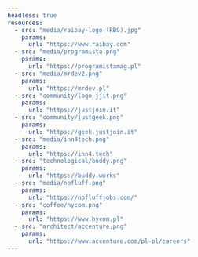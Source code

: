 ```yaml
---
headless: true
resources:   
  - src: "media/raibay-logo-(RBG).jpg"
    params:
      url: "https://www.raibay.com"
  - src: "media/programista.png"
    params:
      url: "https://programistamag.pl"
  - src: "media/mrdev2.png"
    params:
      url: "https://mrdev.pl"
  - src: "community/logo jjit.png"
    params:
      url: "https://justjoin.it"
  - src: "community/justgeek.png"
    params:
      url: "https://geek.justjoin.it"
  - src: "media/inn4tech.png"
    params:
      url: "https://inn4.tech"
  - src: "technological/buddy.png"
    params:
      url: "https://buddy.works"
  - src: "media/nofluff.png"
    params:
      url: "https://nofluffjobs.com/"
  - src: "coffee/hycom.png"
    params:
      url: "https://www.hycom.pl"
  - src: "architect/accenture.png"
    params:
      url: "https://www.accenture.com/pl-pl/careers"
---
```

